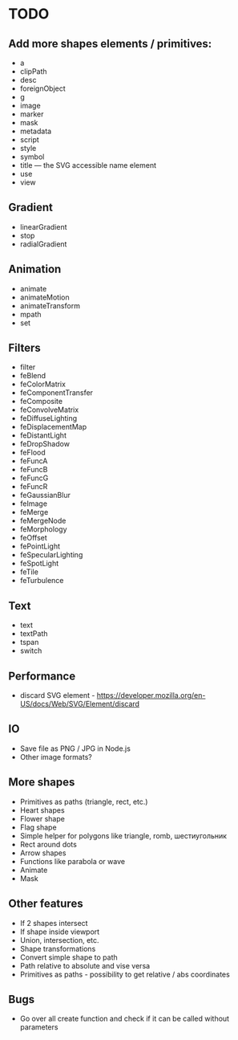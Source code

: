 # TODO

## Add more shapes elements / primitives:
- a
- clipPath
- desc
- foreignObject
- g
- image
- marker
- mask
- metadata
- script
- style
- symbol
- title — the SVG accessible name element
- use
- view

## Gradient
- linearGradient
- stop
- radialGradient

## Animation
- animate
- animateMotion
- animateTransform
- mpath
- set

## Filters
- filter
- feBlend
- feColorMatrix
- feComponentTransfer
- feComposite
- feConvolveMatrix
- feDiffuseLighting
- feDisplacementMap
- feDistantLight
- feDropShadow
- feFlood
- feFuncA
- feFuncB
- feFuncG
- feFuncR
- feGaussianBlur
- feImage
- feMerge
- feMergeNode
- feMorphology
- feOffset
- fePointLight
- feSpecularLighting
- feSpotLight
- feTile
- feTurbulence

## Text
- text
- textPath
- tspan
- switch

## Performance
- discard SVG element - https://developer.mozilla.org/en-US/docs/Web/SVG/Element/discard

## IO
- Save file as PNG / JPG in Node.js
- Other image formats?

## More shapes
- Primitives as paths (triangle, rect, etc.)
- Heart shapes
- Flower shape
- Flag shape
- Simple helper for polygons like triangle, romb, шестиугольник
- Rect around dots
- Arrow shapes
- Functions like parabola or wave
- Animate
- Mask

## Other features
- If 2 shapes intersect
- If shape inside viewport
- Union, intersection, etc.
- Shape transformations
- Convert simple shape to path
- Path relative to absolute and vise versa
- Primitives as paths - possibility to get relative / abs coordinates

## Bugs
- Go over all create function and check if it can be called without parameters